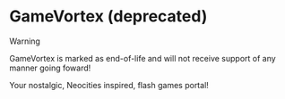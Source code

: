 # GameVortex (deprecated)

> [!WARNING]  
> GameVortex is marked as end-of-life and will not receive support of any manner going foward!

Your nostalgic, Neocities inspired, flash games portal!
